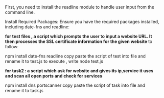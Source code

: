 First, you need to install the readline module to handle user input from the command line.

Install Required Packages:
Ensure you have the required packages installed, including date-fns and readline:

**for test files ,  a script which prompts the user to input a website URL. It then processes the SSL certificate information for the given website**
to follow: 

npm install date-fns readline
copy paste the script of test into file and rename it to test.js
to execute , write node test.js


**for task2 : a  script which ask for website and gives its ip,service it uses and scan all open ports and check for services**

npm install dns portscanner
copy paste the script of task into file and rename it to task.js

